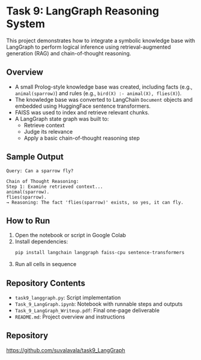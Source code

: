 # Task 9: LangGraph Reasoning System

This project demonstrates how to integrate a symbolic knowledge base with LangGraph to perform logical inference using retrieval-augmented generation (RAG) and chain-of-thought reasoning.

## Overview

- A small Prolog-style knowledge base was created, including facts (e.g., `animal(sparrow)`) and rules (e.g., `bird(X) :- animal(X), flies(X)`).
- The knowledge base was converted to LangChain `Document` objects and embedded using HuggingFace sentence transformers.
- FAISS was used to index and retrieve relevant chunks.
- A LangGraph state graph was built to:
  - Retrieve context
  - Judge its relevance
  - Apply a basic chain-of-thought reasoning step

## Sample Output

```
Query: Can a sparrow fly?

Chain of Thought Reasoning:
Step 1: Examine retrieved context...
animal(sparrow).
flies(sparrow).
→ Reasoning: The fact 'flies(sparrow)' exists, so yes, it can fly.
```

## How to Run

1. Open the notebook or script in Google Colab
2. Install dependencies:
   ```bash
   pip install langchain langgraph faiss-cpu sentence-transformers
   ```
3. Run all cells in sequence

## Repository Contents

- `task9_langgraph.py`: Script implementation
- `Task_9_LangGraph.ipynb`: Notebook with runnable steps and outputs
- `Task_9_LangGraph_Writeup.pdf`: Final one-page deliverable
- `README.md`: Project overview and instructions

## Repository

https://github.com/suvalavala/task9_LangGraph
